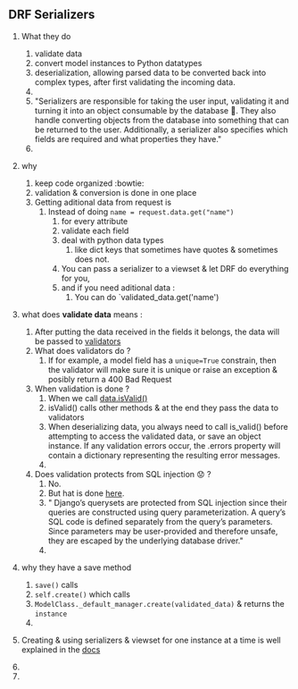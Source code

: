 
## DRF Serializers

1. What they do
   1. validate data
   1. convert model instances to Python datatypes 
   1. deserialization, allowing parsed data to be converted back into complex types, after first validating the incoming data.
   1.
   1. "Serializers are responsible for taking the user input, validating it and turning it into an object consumable by the database  :floppy_disk:. They also handle converting objects from the database into something that can be returned to the user. Additionally, a serializer also specifies which fields are required and what properties they have."
   1.
1. why
   1. keep code organized  :bowtie:
   1. validation & conversion is done in one place
   1. Getting aditional data from request is 
      1. Instead of doing `name = request.data.get("name")`  
         1. for every attribute
         1. validate each field
         1. deal with python data types
            1. like dict keys that sometimes have quotes & sometimes does not.
         1. You can pass a serializer to a viewset & let DRF do everything for you, 
         1. and if you need aditional data :
            1. You can do `validated_data.get('name')

1. what does **validate data** means :  
   1. After putting the data received in the fields it belongs, the data will be passed to [validators](https://www.django-rest-framework.org/api-guide/validators/)
   1. What does validators do ?
      1. If for example, a model field has a `unique=True` constrain, then the validator will make sure it is unique or raise an exception & posibly return a 400 Bad Request
   1. When validation is done ?
      1. When we call [data.isValid()](https://github.com/encode/django-rest-framework/blob/master/rest_framework/serializers.py#L215)
      1. isValid() calls other methods & at the end they pass the data to validators
      1. When deserializing data, you always need to call is_valid() before attempting to access the validated data, or save an object instance. If any validation errors occur, the .errors property will contain a dictionary representing the resulting error messages.
      1. 
   1. Does validation protects from SQL injection  :worried: ?
      1. No. 
      1. But hat is done [here](https://docs.djangoproject.com/en/3.1/topics/security/#sql-injection-protection).
      1. " Django’s querysets are protected from SQL injection since their queries are constructed using query parameterization. A query’s SQL code is defined separately from the query’s parameters. Since parameters may be user-provided and therefore unsafe, they are escaped by the underlying database driver."
      1.
1. why they have a save method
   1. `save()` calls 
   1. `self.create()` which calls
   1. `ModelClass._default_manager.create(validated_data)` & returns the `instance`
   1.
1. Creating & using serializers & viewset for one instance at a time is well explained in the [docs](https://www.django-rest-framework.org/api-guide/serializers/)
1.
1.
